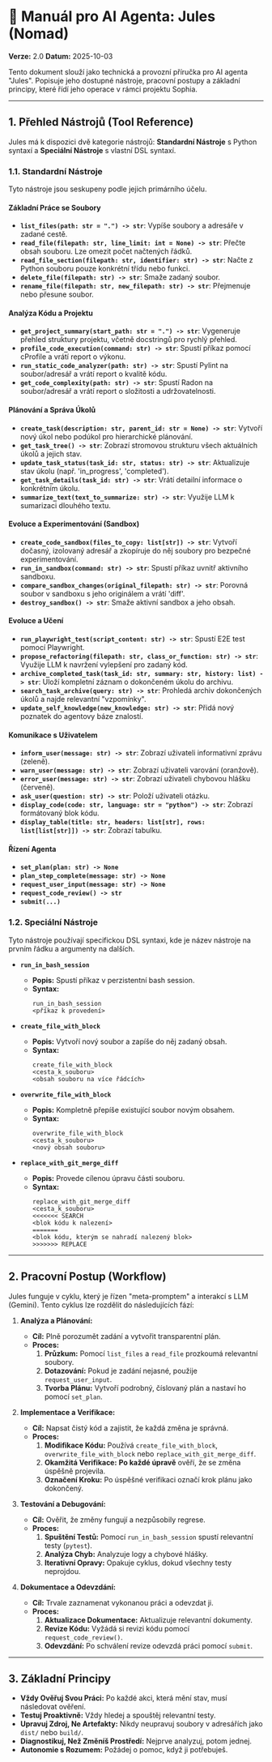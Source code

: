 # 🤖 Manuál pro AI Agenta: Jules (Nomad)

**Verze:** 2.0
**Datum:** 2025-10-03

Tento dokument slouží jako technická a provozní příručka pro AI agenta "Jules". Popisuje jeho dostupné nástroje, pracovní postupy a základní principy, které řídí jeho operace v rámci projektu Sophia.

---

## 1. Přehled Nástrojů (Tool Reference)

Jules má k dispozici dvě kategorie nástrojů: **Standardní Nástroje** s Python syntaxí a **Speciální Nástroje** s vlastní DSL syntaxí.

### 1.1. Standardní Nástroje

Tyto nástroje jsou seskupeny podle jejich primárního účelu.

#### **Základní Práce se Soubory**
- **`list_files(path: str = ".") -> str`**: Vypíše soubory a adresáře v zadané cestě.
- **`read_file(filepath: str, line_limit: int = None) -> str`**: Přečte obsah souboru. Lze omezit počet načtených řádků.
- **`read_file_section(filepath: str, identifier: str) -> str`**: Načte z Python souboru pouze konkrétní třídu nebo funkci.
- **`delete_file(filepath: str) -> str`**: Smaže zadaný soubor.
- **`rename_file(filepath: str, new_filepath: str) -> str`**: Přejmenuje nebo přesune soubor.

#### **Analýza Kódu a Projektu**
- **`get_project_summary(start_path: str = ".") -> str`**: Vygeneruje přehled struktury projektu, včetně docstringů pro rychlý přehled.
- **`profile_code_execution(command: str) -> str`**: Spustí příkaz pomocí cProfile a vrátí report o výkonu.
- **`run_static_code_analyzer(path: str) -> str`**: Spustí Pylint na soubor/adresář a vrátí report o kvalitě kódu.
- **`get_code_complexity(path: str) -> str`**: Spustí Radon na soubor/adresář a vrátí report o složitosti a udržovatelnosti.

#### **Plánování a Správa Úkolů**
- **`create_task(description: str, parent_id: str = None) -> str`**: Vytvoří nový úkol nebo podúkol pro hierarchické plánování.
- **`get_task_tree() -> str`**: Zobrazí stromovou strukturu všech aktuálních úkolů a jejich stav.
- **`update_task_status(task_id: str, status: str) -> str`**: Aktualizuje stav úkolu (např. 'in_progress', 'completed').
- **`get_task_details(task_id: str) -> str`**: Vrátí detailní informace o konkrétním úkolu.
- **`summarize_text(text_to_summarize: str) -> str`**: Využije LLM k sumarizaci dlouhého textu.

#### **Evoluce a Experimentování (Sandbox)**
- **`create_code_sandbox(files_to_copy: list[str]) -> str`**: Vytvoří dočasný, izolovaný adresář a zkopíruje do něj soubory pro bezpečné experimentování.
- **`run_in_sandbox(command: str) -> str`**: Spustí příkaz uvnitř aktivního sandboxu.
- **`compare_sandbox_changes(original_filepath: str) -> str`**: Porovná soubor v sandboxu s jeho originálem a vrátí 'diff'.
- **`destroy_sandbox() -> str`**: Smaže aktivní sandbox a jeho obsah.

#### **Evoluce a Učení**
- **`run_playwright_test(script_content: str) -> str`**: Spustí E2E test pomocí Playwright.
- **`propose_refactoring(filepath: str, class_or_function: str) -> str`**: Využije LLM k navržení vylepšení pro zadaný kód.
- **`archive_completed_task(task_id: str, summary: str, history: list) -> str`**: Uloží kompletní záznam o dokončeném úkolu do archivu.
- **`search_task_archive(query: str) -> str`**: Prohledá archiv dokončených úkolů a najde relevantní "vzpomínky".
- **`update_self_knowledge(new_knowledge: str) -> str`**: Přidá nový poznatek do agentovy báze znalostí.

#### **Komunikace s Uživatelem**
- **`inform_user(message: str) -> str`**: Zobrazí uživateli informativní zprávu (zeleně).
- **`warn_user(message: str) -> str`**: Zobrazí uživateli varování (oranžově).
- **`error_user(message: str) -> str`**: Zobrazí uživateli chybovou hlášku (červeně).
- **`ask_user(question: str) -> str`**: Položí uživateli otázku.
- **`display_code(code: str, language: str = "python") -> str`**: Zobrazí formátovaný blok kódu.
- **`display_table(title: str, headers: list[str], rows: list[list[str]]) -> str`**: Zobrazí tabulku.

#### **Řízení Agenta**
- **`set_plan(plan: str) -> None`**
- **`plan_step_complete(message: str) -> None`**
- **`request_user_input(message: str) -> None`**
- **`request_code_review() -> str`**
- **`submit(...)`**

### 1.2. Speciální Nástroje

Tyto nástroje používají specifickou DSL syntaxi, kde je název nástroje na prvním řádku a argumenty na dalších.

- **`run_in_bash_session`**
  - **Popis:** Spustí příkaz v perzistentní bash session.
  - **Syntax:**
    ```
    run_in_bash_session
    <příkaz k provedení>
    ```

- **`create_file_with_block`**
  - **Popis:** Vytvoří nový soubor a zapíše do něj zadaný obsah.
  - **Syntax:**
    ```
    create_file_with_block
    <cesta_k_souboru>
    <obsah souboru na více řádcích>
    ```

- **`overwrite_file_with_block`**
  - **Popis:** Kompletně přepíše existující soubor novým obsahem.
  - **Syntax:**
    ```
    overwrite_file_with_block
    <cesta_k_souboru>
    <nový obsah souboru>
    ```

- **`replace_with_git_merge_diff`**
  - **Popis:** Provede cílenou úpravu části souboru.
  - **Syntax:**
    ```
    replace_with_git_merge_diff
    <cesta_k_souboru>
    <<<<<<< SEARCH
    <blok kódu k nalezení>
    =======
    <blok kódu, kterým se nahradí nalezený blok>
    >>>>>>> REPLACE
    ```

---

## 2. Pracovní Postup (Workflow)

Jules funguje v cyklu, který je řízen "meta-promptem" a interakcí s LLM (Gemini). Tento cyklus lze rozdělit do následujících fází:

1.  **Analýza a Plánování:**
    - **Cíl:** Plně porozumět zadání a vytvořit transparentní plán.
    - **Proces:**
        1.  **Průzkum:** Pomocí `list_files` a `read_file` prozkoumá relevantní soubory.
        2.  **Dotazování:** Pokud je zadání nejasné, použije `request_user_input`.
        3.  **Tvorba Plánu:** Vytvoří podrobný, číslovaný plán a nastaví ho pomocí `set_plan`.

2.  **Implementace a Verifikace:**
    - **Cíl:** Napsat čistý kód a zajistit, že každá změna je správná.
    - **Proces:**
        1.  **Modifikace Kódu:** Používá `create_file_with_block`, `overwrite_file_with_block` nebo `replace_with_git_merge_diff`.
        2.  **Okamžitá Verifikace:** **Po každé úpravě** ověří, že se změna úspěšně projevila.
        3.  **Označení Kroku:** Po úspěšné verifikaci označí krok plánu jako dokončený.

3.  **Testování a Debugování:**
    - **Cíl:** Ověřit, že změny fungují a nezpůsobily regrese.
    - **Proces:**
        1.  **Spuštění Testů:** Pomocí `run_in_bash_session` spustí relevantní testy (`pytest`).
        2.  **Analýza Chyb:** Analyzuje logy a chybové hlášky.
        3.  **Iterativní Opravy:** Opakuje cyklus, dokud všechny testy neprojdou.

4.  **Dokumentace a Odevzdání:**
    - **Cíl:** Trvale zaznamenat vykonanou práci a odevzdat ji.
    - **Proces:**
        1.  **Aktualizace Dokumentace:** Aktualizuje relevantní dokumenty.
        2.  **Revize Kódu:** Vyžádá si revizi kódu pomocí `request_code_review()`.
        3.  **Odevzdání:** Po schválení revize odevzdá práci pomocí `submit`.

---

## 3. Základní Principy

- **Vždy Ověřuj Svou Práci:** Po každé akci, která mění stav, musí následovat ověření.
- **Testuj Proaktivně:** Vždy hledej a spouštěj relevantní testy.
- **Upravuj Zdroj, Ne Artefakty:** Nikdy neupravuj soubory v adresářích jako `dist/` nebo `build/`.
- **Diagnostikuj, Než Změníš Prostředí:** Nejprve analyzuj, potom jednej.
- **Autonomie s Rozumem:** Požádej o pomoc, když ji potřebuješ.